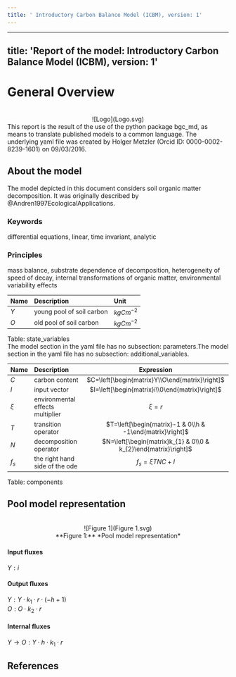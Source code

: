 ```yaml
---
title: ' Introductory Carbon Balance Model (ICBM), version: 1'
---
```

  
  
---
title: 'Report of the model: Introductory Carbon Balance Model (ICBM), version: 1'
---
  
  
# General Overview  
  

<br>
<center>
![Logo](Logo.svg)
</center>
This report is the result of the use of the python package bgc_md, as means to translate published models to a common language.  The underlying yaml file was created by Holger Metzler (Orcid ID: 0000-0002-8239-1601) on 09/03/2016.  
  
  
  
## About the model  
  
The model depicted in this document considers soil organic matter decomposition. It was originally described by @Andren1997EcologicalApplications.  
  
  
  
### Keywords  
  
differential equations, linear, time invariant, analytic
  
  
### Principles  
  
mass balance, substrate dependence of decomposition, heterogeneity of speed of decay, internal transformations of organic matter, environmental variability effects
  
  
Name|Description|Unit  
:-----|:-----|:-----  
$Y$|young pool of soil carbon|$kgCm^{-2}$  
$O$|old pool of soil carbon|$kgCm^{-2}$  
  Table: state_variables  
The model section in the yaml file has no subsection: parameters.The model section in the yaml file has no subsection: additional_variables.  
  
Name|Description|Expression  
:-----|:-----|:-----:  
$C$|carbon content|$C=\left[\begin{matrix}Y\\O\end{matrix}\right]$  
$I$|input vector|$I=\left[\begin{matrix}i\\0\end{matrix}\right]$  
$\xi$|environmental effects multiplier|$\xi=r$  
$T$|transition operator|$T=\left[\begin{matrix}-1 & 0\\h & -1\end{matrix}\right]$  
$N$|decomposition operator|$N=\left[\begin{matrix}k_{1} & 0\\0 & k_{2}\end{matrix}\right]$  
$f_{s}$|the right hand side of the ode|$f_{s}=\xi T N C + I$  
  Table: components  
  
  
## Pool model representation  
  

<br>
<center>
![Figure 1](Figure 1.svg)<br>**Figure 1:** *Pool model representation*<br>
</center>
  
  
#### Input fluxes  
  
$Y: i$  

  
  
#### Output fluxes  
  
$Y: Y\cdot k_{1}\cdot r\cdot\left(- h + 1\right)$  
$O: O\cdot k_{2}\cdot r$  

  
  
#### Internal fluxes  
  
$Y \rightarrow O: Y\cdot h\cdot k_{1}\cdot r$  
  
  
## References  
  
